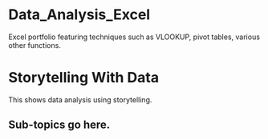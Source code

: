 # Data_Analysis_Excel
Excel portfolio featuring techniques such as VLOOKUP, pivot tables, various other functions.
# Storytelling With Data
This shows data analysis using storytelling.
## Sub-topics go here.
